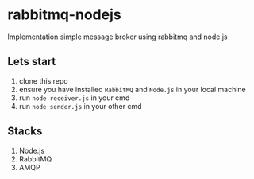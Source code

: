 # rabbitmq-nodejs
Implementation simple message broker using rabbitmq and node.js

## Lets start
1. clone this repo
2. ensure you have installed `RabbitMQ` and `Node.js` in your local machine
3. run `node receiver.js` in your cmd
4. run `node sender.js` in your other cmd

## Stacks
1. Node.js
2. RabbitMQ
3. AMQP
